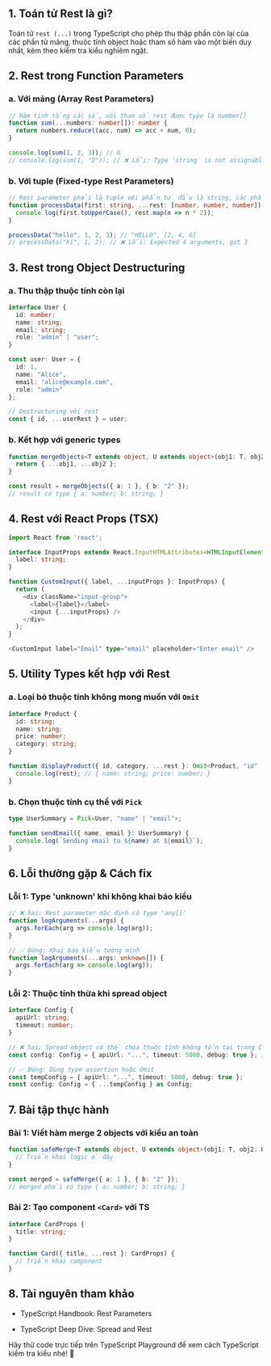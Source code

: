 <br>

## 1. Toán tử Rest là gì?

Toán tử `rest (...)` trong TypeScript cho phép thu thập phần còn lại của các phần tử mảng, thuộc tính object hoặc tham số hàm vào một biến duy nhất, kèm theo kiểm tra kiểu nghiêm ngặt.

## 2. Rest trong Function Parameters

### a. Với mảng (Array Rest Parameters)

```ts
// Hàm tính tổng các số, với tham số rest được type là number[]
function sum(...numbers: number[]): number {
  return numbers.reduce((acc, num) => acc + num, 0);
}

console.log(sum(1, 2, 3)); // 6
// console.log(sum(1, "2")); // ❌ Lỗi: Type 'string' is not assignable to 'number'
```

### b. Với tuple (Fixed-type Rest Parameters)

```ts
// Rest parameter phải là tuple với phần tử đầu là string, các phần sau là number
function processData(first: string, ...rest: [number, number, number]) {
  console.log(first.toUpperCase(), rest.map(n => n * 2));
}

processData("hello", 1, 2, 3); // "HELLO", [2, 4, 6]
// processData("hi", 1, 2); // ❌ Lỗi: Expected 4 arguments, got 3
```

## 3. Rest trong Object Destructuring

### a. Thu thập thuộc tính còn lại

```ts
interface User {
  id: number;
  name: string;
  email: string;
  role: "admin" | "user";
}

const user: User = {
  id: 1,
  name: "Alice",
  email: "alice@example.com",
  role: "admin"
};

// Destructuring với rest
const { id, ...userRest } = user;
```

### b. Kết hợp với generic types

```ts
function mergeObjects<T extends object, U extends object>(obj1: T, obj2: U): T & U {
  return { ...obj1, ...obj2 };
}

const result = mergeObjects({ a: 1 }, { b: "2" });
// result có type { a: number; b: string; }
```

## 4. Rest với React Props (TSX)

```ts
import React from 'react';

interface InputProps extends React.InputHTMLAttributes<HTMLInputElement> {
  label: string;
}

function CustomInput({ label, ...inputProps }: InputProps) {
  return (
    <div className="input-group">
      <label>{label}</label>
      <input {...inputProps} />
    </div>
  );
}

<CustomInput label="Email" type="email" placeholder="Enter email" />
```

## 5. Utility Types kết hợp với Rest

### a. Loại bỏ thuộc tính không mong muốn với `Omit`

```ts
interface Product {
  id: string;
  name: string;
  price: number;
  category: string;
}

function displayProduct({ id, category, ...rest }: Omit<Product, "id" | "category">) {
  console.log(rest); // { name: string; price: number; }
}
```

### b. Chọn thuộc tính cụ thể với `Pick`

```ts
type UserSummary = Pick<User, "name" | "email">;

function sendEmail({ name, email }: UserSummary) {
  console.log(`Sending email to ${name} at ${email}`);
}
```

## 6. Lỗi thường gặp & Cách fix

### Lỗi 1: Type 'unknown' khi không khai báo kiểu

```ts
// ❌ Sai: Rest parameter mặc định có type 'any[]'
function logArguments(...args) {
  args.forEach(arg => console.log(arg));
}

// ✅ Đúng: Khai báo kiểu tường minh
function logArguments(...args: unknown[]) {
  args.forEach(arg => console.log(arg));
}
```

### Lỗi 2: Thuộc tính thừa khi spread object

```ts
interface Config {
  apiUrl: string;
  timeout: number;
}

// ❌ Sai: Spread object có thể chứa thuộc tính không tồn tại trong Config
const config: Config = { apiUrl: "...", timeout: 5000, debug: true }; // Lỗi

// ✅ Đúng: Dùng type assertion hoặc Omit
const tempConfig = { apiUrl: "...", timeout: 5000, debug: true };
const config: Config = { ...tempConfig } as Config;
```

## 7. Bài tập thực hành

### Bài 1: Viết hàm merge 2 objects với kiểu an toàn

```ts
function safeMerge<T extends object, U extends object>(obj1: T, obj2: U): T & U {
  // Triển khai logic ở đây
}

const merged = safeMerge({ a: 1 }, { b: "2" });
// merged phải có type { a: number; b: string; }
```

### Bài 2: Tạo component `<Card>` với TS

```ts
interface CardProps {
  title: string;
}

function Card({ title, ...rest }: CardProps) {
  // Triển khai component
}
```

## 8. Tài nguyên tham khảo

- TypeScript Handbook: Rest Parameters
    
- TypeScript Deep Dive: Spread and Rest
    

Hãy thử code trực tiếp trên TypeScript Playground để xem cách TypeScript kiểm tra kiểu nhé! 🚀